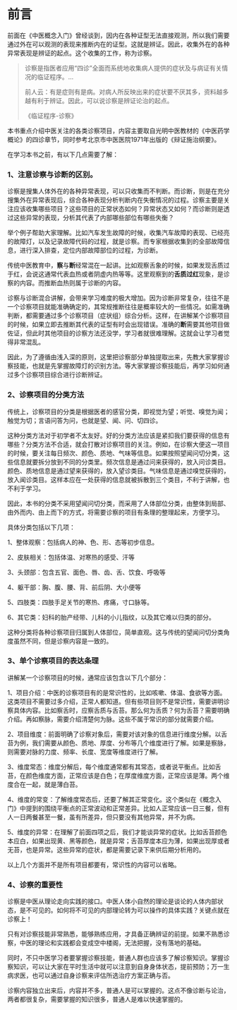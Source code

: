 # 前言

前面在《中医概念入门》曾经谈到，因内在各种证型无法直接观测，所以我们需要通过外在可以观测的表现来推断内在的证型。这就是辨证。因此，收集外在的各种异常表现是辨证的起点。这个收集的工作，称为诊察。

> 诊察是指医者应用“四诊”全面而系统地收集病人提供的症状及与病证有关情况的临证程序。...
>
> 前人云：有是症则有是病。对病人所反映出来的症状要不厌其多，资料越多越有利于辨证。因此，可以说诊察是辨证论治的起点。
>
> 《临证程序-诊察》

本书重点介绍中医关注的各类诊察项目，内容主要取自光明中医教材的《中医药学概论》的四诊章节，同时参考北京市中医医院1971年出版的《辩证施治纲要》。

在学习本书之前，有以下几点需要了解：

### 1、注意诊察与诊断的区别。

诊察是搜集人体外在的各种异常表现，可以只收集而不判断。而诊断，则是在充分搜集外在异常表现后，综合各种表现分析判断内在失衡情况的过程。诊察主要是关注应该收集哪些项目？这些项目的正常状态如何？异常状态又如何？而诊断则是透过这些异常的表现，分析其代表了内部哪些部位有哪些失衡？

举个例子帮助大家理解。比如汽车发生故障的时候，收集汽车故障的表现、已经亮的故障灯，以及记录故障代码的过程，就是诊察。而专家根据收集到的全部故障信息，进行深入排查，定位内部故障部位的过程，为诊断。

传统中医教育中，**察**与**断**经常混在一起讲。比如观察舌象的时候，如果发现舌质过于红，会说这通常代表血热或者阴虚内热等等。这里观察到的**舌质过红**现象，是诊察的内容。而推断血热则属于诊断的内容。

诊察与诊断混合讲解，会带来学习难度的极大增加。因为诊断非常复杂，往往不是一个诊察项目就能准确确定的，其常规推断往往是概率较大的一些情况。如需准确判断，都需要通过多个诊察项目（症状组）综合分析。这样，在讲解某个诊察项目的时候，如果立即去推断其代表的证型有时会出现错误。准确的**断**需要其他项目做佐证，但此时其他项目的诊察方法还没学，学习者就很难理解。这就会让学习者觉得非常混乱。

因此，为了遵循由浅入深的原则，这里把诊察部分单独提取出来，先教大家掌握诊察技能，也就是先掌握故障灯的识别方法。等大家掌握诊察技能后，再学习如何通过多个诊察项目综合进行诊断辨证。

### 2、诊察项目的分类方法

传统上，诊察项目的分类是根据医者的感官分类，即视觉为望；听觉、嗅觉为闻；触觉为切；言语问答为问，也就是望、闻、问、切四诊。

这种分类方法对于初学者不太友好。好的分类方法应该是紧扣我们要获得的信息有哪些？分类方法不合适，就会打散对诊察项目的关注。例如，在诊察大便这一项目的时候，要关注每日频次、颜色、质地、气味等信息。如果按照望闻问切分类，这些信息就要拆分放到不同的分类里。频次信息是通过问来获得的，放入问诊类目。颜色、质地信息是通过望来获得的，放入望诊类目。气味信息是通过嗅觉获得的，放入闻诊类目。这样本应在一处获得的信息就被拆散到三个类目，不利于讲解，也不利于学习。

因此，本书的分类不采用望闻问切分类，而采用了人体部位分类，由整体到局部、由外而内、由上而下的方式，将需要诊察的项目有条理的整理起来，方便学习。

具体分类包括以下几项：

1、整体观察：包括病人的神、色、形、态等初步信息。

2、皮肤相关：包括体温、对寒热的感受、汗等

3、头颈部：包含五官、面色、唇、齿、舌、饮食、呼吸等

4、躯干部：胸、腹、腰、背、前后阴、大小便等

5、四肢类：四肢手足关节的寒热、疼痛，寸口脉等。

6、其它类：妇科的胎产经带、儿科的小儿指纹，以及其它难以归类的部分。

这种分类将各种诊察项目归属到人体部位，简单直观。这与传统的望闻问切分类角度虽然不同，但是诊察内容是一致的。

### 3、单个诊察项目的表达条理

讲解某一个诊察项目的时候，通常应该包含以下几个部分：

1、项目介绍：中医的诊察项目有的是常识性的，比如咳嗽、体温、食欲等方面。这类项目不需要过多介绍，正常人都知道。但有些项目则不是常识性，需要讲明诊察具体内容。比如察舌时，应察舌质与舌苔。那么何为舌质？何为舌苔？需要明确介绍。再如察脉，需要介绍清楚何为脉。这些不属于常识的部分就需要介绍。

2、项目维度：前面明确了诊察对象后，需要对该对象的信息进行维度分解。以舌苔为例，我们需要从颜色、质地、厚度、分布等几个维度进行了解。如果是察脉，则需要对脉的力度、频率、长度、宽度等维度进行了解。

3、维度常态：维度分解后，每个维度通常都有其常态，或者说平衡点。比如舌苔，在颜色维度方面，正常应该是白色；在厚度维度方面，正常应该是薄。两个维度合在一起，就是薄白苔。

4、维度的常变：了解维度常态后，还要了解其正常变化。这个类似在《概念入门》中提到的围绕平衡点的正常波动和正常差异。比如人正常应该一日三餐，但有人一日两餐甚至一餐，虽有所差异，但只要没有其他异常，并不为病。

5、维度的异常：在理解了前面四项之后，我们才能谈异常的症状。比如舌苔颜色本应白，如果出现黄、黑等颜色，就是异常；舌苔厚度本应为薄，如果出现厚或者无苔，也是异常。这些异常的症状，都是需要记录下来供后期分析用的。

以上几个方面并不是所有项目都要有，常识性的内容可以省略。

### 4、诊察的重要性

诊察是中医从理论走向实践的接口。中医人体小自然的理论是谈论的人体内部状态，是不可见的。如何将不可见的内部理论转为可以操作的具体实践？关键点就在诊察上！

只有对诊察技能非常熟悉，能够熟练应用，才具备正确辨证的前提。如果不熟悉诊察，中医的理论和实践都会变成空中楼阁，无法把握，没有落地的基础。

同时，不只中医学习者要掌握诊察技能，普通人群也应该多了解诊察知识。掌握诊察知识，可以让大家在平时生活中就可以注意到自身身体状态，提前预防；万一生病求医，也可以通过自身诊察来评估所选治疗方案正确与否。

诊察内容独立出来后，内容并不多，普通人是可以掌握的。这点不像诊断与论治，两者都很复杂，需要掌握的知识很多，普通人是难以快速掌握的。


